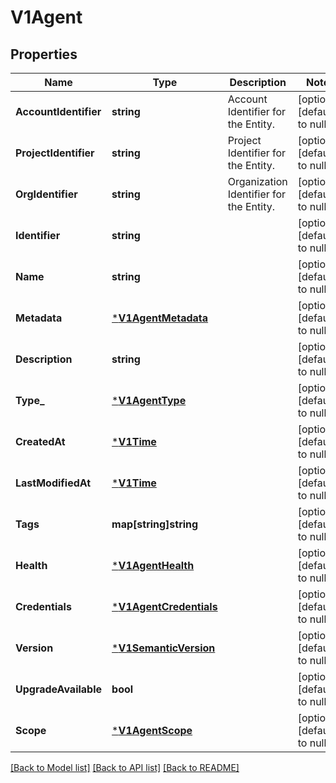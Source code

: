 # V1Agent

## Properties
Name | Type | Description | Notes
------------ | ------------- | ------------- | -------------
**AccountIdentifier** | **string** | Account Identifier for the Entity. | [optional] [default to null]
**ProjectIdentifier** | **string** | Project Identifier for the Entity. | [optional] [default to null]
**OrgIdentifier** | **string** | Organization Identifier for the Entity. | [optional] [default to null]
**Identifier** | **string** |  | [optional] [default to null]
**Name** | **string** |  | [optional] [default to null]
**Metadata** | [***V1AgentMetadata**](v1AgentMetadata.md) |  | [optional] [default to null]
**Description** | **string** |  | [optional] [default to null]
**Type_** | [***V1AgentType**](v1AgentType.md) |  | [optional] [default to null]
**CreatedAt** | [***V1Time**](v1Time.md) |  | [optional] [default to null]
**LastModifiedAt** | [***V1Time**](v1Time.md) |  | [optional] [default to null]
**Tags** | **map[string]string** |  | [optional] [default to null]
**Health** | [***V1AgentHealth**](v1AgentHealth.md) |  | [optional] [default to null]
**Credentials** | [***V1AgentCredentials**](v1AgentCredentials.md) |  | [optional] [default to null]
**Version** | [***V1SemanticVersion**](v1SemanticVersion.md) |  | [optional] [default to null]
**UpgradeAvailable** | **bool** |  | [optional] [default to null]
**Scope** | [***V1AgentScope**](v1AgentScope.md) |  | [optional] [default to null]

[[Back to Model list]](../README.md#documentation-for-models) [[Back to API list]](../README.md#documentation-for-api-endpoints) [[Back to README]](../README.md)

